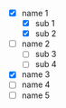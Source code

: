 - [x] name 1
	- [x] sub 1
	- [x] sub 2
- [ ] name 2
	- [ ] sub 3
	- [ ] sub 4
- [x] name 3
- [ ] name 4
- [ ] name 5